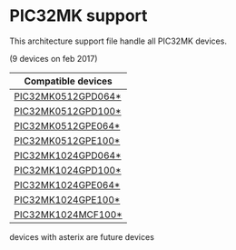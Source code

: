 # PIC32MK support

This architecture support file handle all PIC32MK devices.

(9 devices on feb 2017)

|Compatible devices|
|---------|
|[PIC32MK0512GPD064*](http://microchip.com/wwwproducts/en/PIC32MK0512GPD064)|
|[PIC32MK0512GPD100*](http://microchip.com/wwwproducts/en/PIC32MK0512GPD100)|
|[PIC32MK0512GPE064*](http://microchip.com/wwwproducts/en/PIC32MK0512GPE064)|
|[PIC32MK0512GPE100*](http://microchip.com/wwwproducts/en/PIC32MK0512GPE100)|
|[PIC32MK1024GPD064*](http://microchip.com/wwwproducts/en/PIC32MK1024GPD064)|
|[PIC32MK1024GPD100*](http://microchip.com/wwwproducts/en/PIC32MK1024GPD100)|
|[PIC32MK1024GPE064*](http://microchip.com/wwwproducts/en/PIC32MK1024GPE064)|
|[PIC32MK1024GPE100*](http://microchip.com/wwwproducts/en/PIC32MK1024GPE100)|
|[PIC32MK1024MCF100*](http://microchip.com/wwwproducts/en/PIC32MK1024MCF100)|

devices with asterix are future devices
